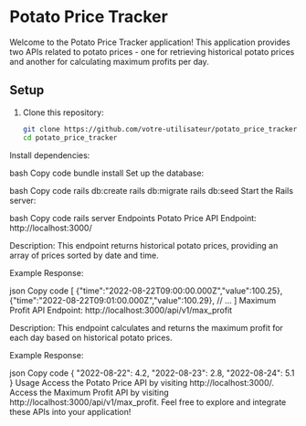 # Potato Price Tracker

Welcome to the Potato Price Tracker application! This application provides two APIs related to potato prices - one for retrieving historical potato prices and another for calculating maximum profits per day.

## Setup

1. Clone this repository:

   ```bash
   git clone https://github.com/votre-utilisateur/potato_price_tracker.git
   cd potato_price_tracker
Install dependencies:

bash
Copy code
bundle install
Set up the database:

bash
Copy code
rails db:create
rails db:migrate
rails db:seed
Start the Rails server:

bash
Copy code
rails server
Endpoints
Potato Price API
Endpoint: http://localhost:3000/

Description: This endpoint returns historical potato prices, providing an array of prices sorted by date and time.

Example Response:

json
Copy code
[
  {"time":"2022-08-22T09:00:00.000Z","value":100.25},
  {"time":"2022-08-22T09:01:00.000Z","value":100.29},
  // ...
]
Maximum Profit API
Endpoint: http://localhost:3000/api/v1/max_profit

Description: This endpoint calculates and returns the maximum profit for each day based on historical potato prices.

Example Response:

json
Copy code
{
  "2022-08-22": 4.2,
  "2022-08-23": 2.8,
  "2022-08-24": 5.1
}
Usage
Access the Potato Price API by visiting http://localhost:3000/.
Access the Maximum Profit API by visiting http://localhost:3000/api/v1/max_profit.
Feel free to explore and integrate these APIs into your application!